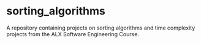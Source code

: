 # sorting_algorithms
A repository containing projects on sorting algorithms and time complexity projects from the ALX Software Engineering Course.
